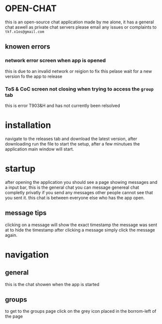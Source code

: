 # OPEN-CHAT
this is an open-source chat application made by me alone, it has a general chat aswell as private chat servers
please email any issues or complaints to ```tkf.x1os@gmail.com``` 
## knowen errors 
### network error screen when app is opened
this is due to an invalid network or reigion to fix this pelase wait for a new version fo the app to release

### ToS & CoC screen not closing when trying to access the ```group``` tab
this is error T903&H and has not currently been relsolved


# installation 
navigate to the releases tab and download the latest version, after downloading run the file to start the setup, after a few minutues the application main window will start. 
# startup 
after opening the application you should see a page showing messages and a input bar, this is the general chat you can message genereal chat completly privatly if you send any messages other people cannot see that you sent it. this chat is between everyone else who has the app open.
## message tips 
clicking on a message will show the exact timestamp the message was sent at to hide the timestamp after clicking a message simply click the message again.
# navigation
## general 
this is the chat showen when the app is started
## groups 
to get to the groups page click on the grey icon placed in the borrom-left of the page 
